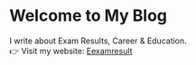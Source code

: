 # Welcome to My Blog
I write about Exam Results, Career & Education.  
👉 Visit my website: [Eexamresult](https://eexamresult.com)
